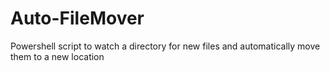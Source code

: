 # Auto-FileMover
Powershell script to watch  a directory for new files and automatically move them to a new location 
